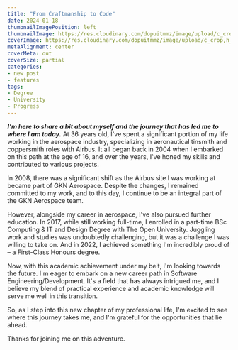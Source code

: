 ```yaml
---
title: "From Craftmanship to Code"
date: 2024-01-18
thumbnailImagePosition: left
thumbnailImage: https://res.cloudinary.com/dopuitmmz/image/upload/c_crop,h_600,w_736,y_152/v1708256189/Late-Night-Studying_ce06g9.jpg
coverImage: https://res.cloudinary.com/dopuitmmz/image/upload/c_crop,h_600,w_736,y_152/v1708256189/Late-Night-Studying_ce06g9.jpg
metaAlignment: center
coverMeta: out
coverSize: partial
categories:
- new post
- features
tags:
- Degree
- University
- Progress
---
```

***I'm here to share a bit about myself and the journey that has led me to where I am today.*** At 36 years old, I've spent a significant portion of my life working in the aerospace industry, specializing in aeronautical tinsmith and coppersmith roles with Airbus. It all began back in 2004 when I embarked on this path at the age of 16, and over the years, I've honed my skills and contributed to various projects.

In 2008, there was a significant shift as the Airbus site I was working at became part of GKN Aerospace. Despite the changes, I remained committed to my work, and to this day, I continue to be an integral part of the GKN Aerospace team.

However, alongside my career in aerospace, I've also pursued further education. In 2017, while still working full-time, I enrolled in a part-time BSc Computing & IT and Design Degree with The Open University. Juggling work and studies was undoubtedly challenging, but it was a challenge I was willing to take on. And in 2022, I achieved something I'm incredibly proud of – a First-Class Honours degree.

Now, with this academic achievement under my belt, I'm looking towards the future. I'm eager to embark on a new career path in Software Engineering/Development. It's a field that has always intrigued me, and I believe my blend of practical experience and academic knowledge will serve me well in this transition.

So, as I step into this new chapter of my professional life, I'm excited to see where this journey takes me, and I'm grateful for the opportunities that lie ahead.

Thanks for joining me on this adventure.